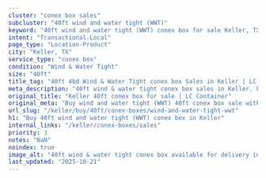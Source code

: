 ```yaml
---
cluster: "conex box sales"
subcluster: "40ft wind and water tight (WWT)"
keyword: "40ft wind and water tight (WWT) conex box for sale Keller, TX"
intent: "Transactional-Local"
page_type: "Location-Product"
city: "Keller, TX"
service_type: "conex box"
condition: "Wind & Water Tight"
size: "40ft"
title_tag: "40ft 4bd Wind & Water Tight conex box Sales in Keller | LC Container"
meta_description: "40ft wind & water tight conex box sales in Keller. Fast delivery, competitive pricing. Serving conex boxes area. Quote ID: GOI. Call (214) 524-4168 for your free quote today."
original_title: "Keller 40ft conex box for sale | LC Container"
original_meta: "Buy wind and water tight (WWT) 40ft conex box sale with local delivery in Keller, TX. LC Container — local Since 2003. Request a fast quote today."
url_slug: "/keller/buy/40ft/conex-boxes/wind-and-water-tight-wwt"
h1: "Buy 40ft wind and water tight (WWT) conex box in Keller"
internal_links: "/keller/conex-boxes/sales"
priority: 3
notes: "NaN"
noindex: true
image_alt: "40ft wind & water tight conex box available for delivery in Keller"
last_updated: "2025-10-21"
---
```


<!-- TODO: Add unique city/inventory copy, images, and internal links here. -->
